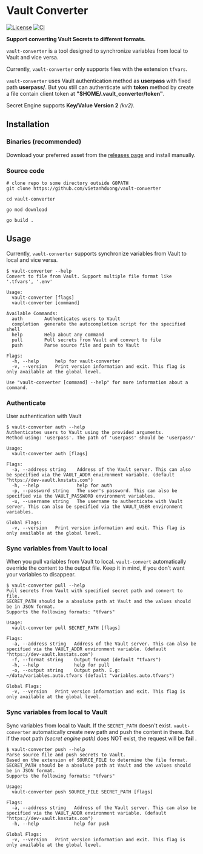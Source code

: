 # Vault Converter

[![License](https://img.shields.io/badge/License-Apache%202.0-blue.svg)](https://opensource.org/licenses/Apache-2.0)
[![CI](https://github.com/vietanhduong/vault-converter/actions/workflows/ci.yaml/badge.svg?branch=master&event=push)](https://github.com/vietanhduong/vault-converter/actions/workflows/ci.yaml)

**Support converting Vault Secrets to different formats.**

`vault-converter` is a tool designed to synchronize variables from local to Vault and vice versa.

Currently, `vault-converter` only supports files with the extension `tfvars`.

`vault-converter` uses Vault authentication method as **userpass** with fixed path **userpass/**. But you still can
authenticate with **token** method by create a file contain client token at **"$HOME/.vault_converter/token"**.

Secret Engine supports **Key/Value Version 2** *(kv2)*.

## Installation

### Binaries (recommended)

Download your preferred asset from the [releases page](https://github.com/vietanhduong/vault-converter/releases) and
install manually.

### Source code

```shell
# clone repo to some directory outside GOPATH
git clone https://github.com/vietanhduong/vault-converter

cd vault-converter

go mod download

go build . 
```

## Usage

Currently, `vault-converter` supports synchronize variables from Vault to local and vice versa.

```console
$ vault-converter --help
Convert to file from Vault. Support multiple file format like '.tfvars', '.env'

Usage:
  vault-converter [flags]
  vault-converter [command]

Available Commands:
  auth        Authenticates users to Vault
  completion  generate the autocompletion script for the specified shell
  help        Help about any command
  pull        Pull secrets from Vault and convert to file
  push        Parse source file and push to Vault

Flags:
  -h, --help      help for vault-converter
  -v, --version   Print version information and exit. This flag is only available at the global level.

Use "vault-converter [command] --help" for more information about a command.
```

### Authenticate

User authentication with Vault

```console
$ vault-converter auth --help
Authenticates users to Vault using the provided arguments. 
Method using: 'userpass'. The path of 'userpass' should be 'userpass/'

Usage:
  vault-converter auth [flags]

Flags:
  -a, --address string    Address of the Vault server. This can also be specified via the VAULT_ADDR environment variable. (default "https://dev-vault.knstats.com")
  -h, --help              help for auth
  -p, --password string   The user's password. This can also be specified via the VAULT_PASSWORD environment variables.
  -u, --username string   The username to authenticate with Vault server. This can also be specified via the VAULT_USER environment variables.

Global Flags:
  -v, --version   Print version information and exit. This flag is only available at the global level.
```

### Sync variables from Vault to local

When you pull variables from Vault to local. `vault-convert` automatically override the content to the output file. Keep
it in mind, if you don't want your variables to disappear.

```console
$ vault-converter pull --help
Pull secrets from Vault with specified secret path and convert to file.
SECRET_PATH should be a absolute path at Vault and the values should be in JSON format.
Supports the following formats: "tfvars"

Usage:
  vault-converter pull SECRET_PATH [flags]

Flags:
  -a, --address string   Address of the Vault server. This can also be specified via the VAULT_ADDR environment variable. (default "https://dev-vault.knstats.com")
  -f, --format string    Output format (default "tfvars")
  -h, --help             help for pull
  -o, --output string    Output path. E.g: ~/data/variables.auto.tfvars (default "variables.auto.tfvars")

Global Flags:
  -v, --version   Print version information and exit. This flag is only available at the global level.
```

### Sync variables from local to Vault

Sync variables from local to Vault. If the `SECRET_PATH` doesn't exist. `vault-converter` automatically create new path
and push the content in there. But if the root path *(secret engine path)* does NOT exist, the request will be **fail**
.

```console
$ vault-converter push --help
Parse source file and push secrets to Vault.
Based on the extension of SOURCE_FILE to determine the file format. 
SECRET_PATH should be a absolute path at Vault and the values should 
be in JSON format.
Supports the following formats: "tfvars"

Usage:
  vault-converter push SOURCE_FILE SECRET_PATH [flags]

Flags:
  -a, --address string   Address of the Vault server. This can also be specified via the VAULT_ADDR environment variable. (default "https://dev-vault.knstats.com")
  -h, --help             help for push

Global Flags:
  -v, --version   Print version information and exit. This flag is only available at the global level.
```
